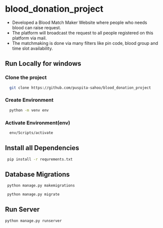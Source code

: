 # blood_donation_project

- Developed a Blood Match Maker Website where people who needs blood can raise request.
- The platform will broadcast the request to all people registered on this platform via mail.
- The matchmaking is done via many filters like pin code, blood group and time slot availability.


## Run Locally for windows


### Clone the project


```bash
  git clone https://github.com/puspita-sahoo/blood_donation_project
```

### Create Environment

```bash
  python -m venv env
```
### Activate Environment(env)

```bash
  env/Scripts/activate
```


## Install all Dependencies


```bash
 pip install -r requrements.txt
```

## Database Migrations


```bash
 python manage.py makemigrations

```
```bash
 python manage.py migrate
```

## Run Server

```bash
python manage.py runserver
```

















